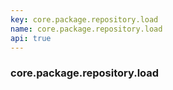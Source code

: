 ```yaml
---
key: core.package.repository.load
name: core.package.repository.load
api: true
---
```


### core.package.repository.load
